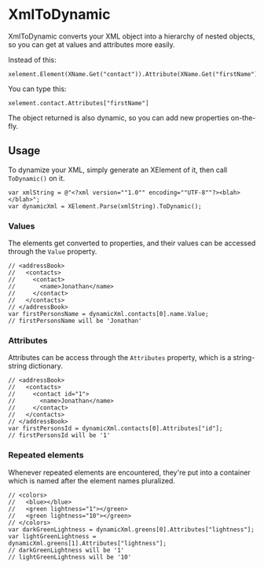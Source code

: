 #  XmlToDynamic

XmlToDynamic converts your XML object into a hierarchy of nested objects, so you can get at values and attributes more easily.

Instead of this:

    xelement.Element(XName.Get("contact")).Attribute(XName.Get("firstName")).Value

You can type this:
	
	xelement.contact.Attributes["firstName"]

The object returned is also dynamic, so you can add new properties on-the-fly.

## Usage

To dynamize your XML, simply generate an XElement of it, then call `ToDynamic()` on it.

	var xmlString = @"<?xml version=""1.0"" encoding=""UTF-8""?><blah></blah>";
    var dynamicXml = XElement.Parse(xmlString).ToDynamic();

### Values

The elements get converted to properties, and their values can be accessed through the `Value` property.

	// <addressBook>
	//   <contacts>
	//     <contact>
	//       <name>Jonathan</name>
	//     </contact>
	//   </contacts>
	// </addressBook>
    var firstPersonsName = dynamicXml.contacts[0].name.Value;
    // firstPersonsName will be 'Jonathan'

### Attributes

Attributes can be access through the `Attributes` property, which is a string-string dictionary.

	// <addressBook>
	//   <contacts>
	//     <contact id="1">
	//       <name>Jonathan</name>
	//     </contact>
	//   </contacts>
	// </addressBook>
    var firstPersonsId = dynamicXml.contacts[0].Attributes["id"];
    // firstPersonsId will be '1'

### Repeated elements

Whenever repeated elements are encountered, they're put into a container which is named after the element names pluralized.

	// <colors>
	//   <blue></blue>
	//   <green lightness="1"></green>
	//   <green lightness="10"></green>
	// </colors>
    var darkGreenLightness = dynamicXml.greens[0].Attributes["lightness"];
    var lightGreenLightness = dynamicXml.greens[1].Attributes["lightness"];
    // darkGreenLightness will be '1'
    // lightGreenLightness will be '10'